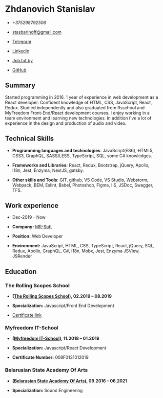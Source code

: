 # Zhdanovich Stanislav

- _+375298792506_

- [stasbarinoff@gmail.com](stasbarinoff@gmail.com)

- [Telegram](https://t.me/stasbarinoff)

- [LinkedIn](https://www.linkedin.com/in/stanislav-zhdanovich/)

- [Job.tut.by](https://jobs.tut.by/resume/e29ad211ff0759e1090039ed1f42795a6e5267)

- [GitHub](https://github.com/Stassras)

## Summary

Started programming in 2016. 1 year of experience in web development as a React developer. Сonfident knowledge of HTML, CSS, JavaScript, React, Redux. Studied independently and also graduated from Rsschool and MyFreedom Front-End/React development courses. I enjoy working in a team environment and learning new technologies. In addition i've a lot of experience in the design and production of audio and video.

## Technical Skills

- **Programming languages and technologies**: JavaScript(ES6), HTML5, CSS3, GraphQL, SASS/LESS, TypeScript, SQL, some C# knowledges.

- **Frameworks and Libraries:** React, Redux, Bootstrap, jQuery, Apollo, i18n, Jest, Enzyma, NextJS, gatsby. 

- **Other skills and Tools:** GIT, github, VS Code, VS Studio, Webstorm, Webpack, BEM, Eslint, Babel, Photoshop, Figma, IIS, JSDoc, Swagger, TFS.

## Work experience  

- Dec-2019 - Now  

- **Company:** [MR-Soft](https://www.mrsoft.by/) 

- **Position:** Web Developer  

- **Environment:** JavaScript, HTML, CSS, TypeScript, React, jQuery, SQL, Redux, Apollo, GraphQL, C#, i18n, Mobx, Jest, Enzyma JSView, JSRender

## Education

### The Rolling Scopes School

- **([The Rolling Scopes School](https://school.rollingscopes.com/)), 02.2019 – 08.2019**

- **Specialization:** Javascript/Front End Development

- [Certificate link](https://app.rs.school/certificate/92eb5q8q)

### Myfreedom IT-School

- **([Myfreedom IT-School](https://myfreedom.by/)), 11.2018 – 01.2019**

- **Specialization:** Javascript/React Development

- **Certificate Number:** 008F0131012019

### Belarusian State Academy Of Arts

- **([Belarusian State Academy Of Arts](http://bdam.by/)), 09.2016 – 06.2021**

- **Specialization:** Sound Engineering


